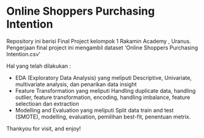 # Online Shoppers Purchasing Intention

Repository ini berisi Final Project kelompok 1 Rakamin Academy , Uranus.
Pengerjaan final project ini mengambil dataset 'Online Shoppers Purchasing Intention.csv'

Hal yang telah dilakukan :
- EDA (Exploratory Data Analysis) yang meliputi Descriptive, Univariate, multivariate analysis, dan penarikan data insight
- Feature Transformation yang meliputi Handling duplicate data, handling outlier, feature transformation, encoding, handling imbalance, feature selectioan dan extraction
- Modelling and Evaluation yang meliputi Split data train and test (SMOTE), modelling, evaluation, pemilihan best-fit, penentuan metrix.

Thankyou for visit, and enjoy!
